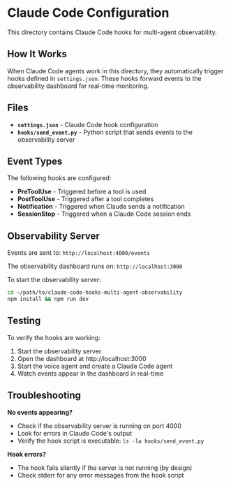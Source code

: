 # Claude Code Configuration

This directory contains Claude Code hooks for multi-agent observability.

## How It Works

When Claude Code agents work in this directory, they automatically trigger hooks defined in `settings.json`. These hooks forward events to the observability dashboard for real-time monitoring.

## Files

- **`settings.json`** - Claude Code hook configuration
- **`hooks/send_event.py`** - Python script that sends events to the observability server

## Event Types

The following hooks are configured:

- **PreToolUse** - Triggered before a tool is used
- **PostToolUse** - Triggered after a tool completes
- **Notification** - Triggered when Claude sends a notification
- **SessionStop** - Triggered when a Claude Code session ends

## Observability Server

Events are sent to: `http://localhost:4000/events`

The observability dashboard runs on: `http://localhost:3000`

To start the observability server:
```bash
cd ~/path/to/claude-code-hooks-multi-agent-observability
npm install && npm run dev
```

## Testing

To verify the hooks are working:

1. Start the observability server
2. Open the dashboard at http://localhost:3000
3. Start the voice agent and create a Claude Code agent
4. Watch events appear in the dashboard in real-time

## Troubleshooting

**No events appearing?**
- Check if the observability server is running on port 4000
- Look for errors in Claude Code's output
- Verify the hook script is executable: `ls -la hooks/send_event.py`

**Hook errors?**
- The hook fails silently if the server is not running (by design)
- Check stderr for any error messages from the hook script


